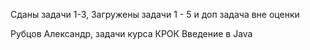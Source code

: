 Сданы задачи 1-3, 
Загружены задачи 1 - 5 и доп задача вне оценки

Рубцов Александр, задачи курса КРОК Введение в Java
